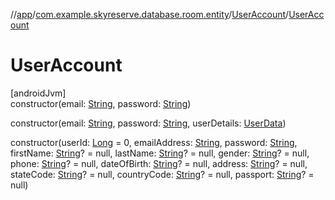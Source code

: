 //[app](../../../index.md)/[com.example.skyreserve.database.room.entity](../index.md)/[UserAccount](index.md)/[UserAccount](-user-account.md)

# UserAccount

[androidJvm]\
constructor(email: [String](https://kotlinlang.org/api/latest/jvm/stdlib/kotlin/-string/index.html), password: [String](https://kotlinlang.org/api/latest/jvm/stdlib/kotlin/-string/index.html))

constructor(email: [String](https://kotlinlang.org/api/latest/jvm/stdlib/kotlin/-string/index.html), password: [String](https://kotlinlang.org/api/latest/jvm/stdlib/kotlin/-string/index.html), userDetails: [UserData](../../com.example.skyreserve.util/-user-data/index.md))

constructor(userId: [Long](https://kotlinlang.org/api/latest/jvm/stdlib/kotlin/-long/index.html) = 0, emailAddress: [String](https://kotlinlang.org/api/latest/jvm/stdlib/kotlin/-string/index.html), password: [String](https://kotlinlang.org/api/latest/jvm/stdlib/kotlin/-string/index.html), firstName: [String](https://kotlinlang.org/api/latest/jvm/stdlib/kotlin/-string/index.html)? = null, lastName: [String](https://kotlinlang.org/api/latest/jvm/stdlib/kotlin/-string/index.html)? = null, gender: [String](https://kotlinlang.org/api/latest/jvm/stdlib/kotlin/-string/index.html)? = null, phone: [String](https://kotlinlang.org/api/latest/jvm/stdlib/kotlin/-string/index.html)? = null, dateOfBirth: [String](https://kotlinlang.org/api/latest/jvm/stdlib/kotlin/-string/index.html)? = null, address: [String](https://kotlinlang.org/api/latest/jvm/stdlib/kotlin/-string/index.html)? = null, stateCode: [String](https://kotlinlang.org/api/latest/jvm/stdlib/kotlin/-string/index.html)? = null, countryCode: [String](https://kotlinlang.org/api/latest/jvm/stdlib/kotlin/-string/index.html)? = null, passport: [String](https://kotlinlang.org/api/latest/jvm/stdlib/kotlin/-string/index.html)? = null)
